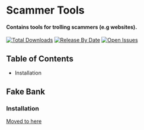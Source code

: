# Scammer Tools
#### Contains tools for trolling scammers (e.g websites).

[![Total Downloads](https://img.shields.io/github/downloads/DeagoTheDoggo/Scammer-Tools/total)]()
[![Release By Date](https://img.shields.io/github/v/release/DeagoTheDoggo/Scammer-Tools)]()
[![Open Issues](https://img.shields.io/github/issues-raw/DeagoTheDoggo/Scammer-Tools)]()

## Table of Contents
* Installation

## Fake Bank
### Installation
[Moved to here](https://github.com/DeagoTheDoggo/Scammer-Tools/blob/master/INSTALLATION.md)
